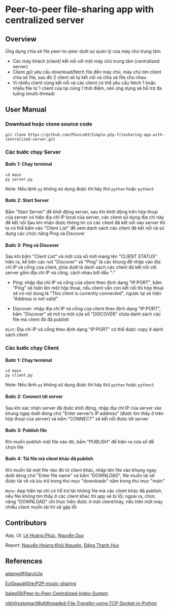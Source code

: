 # Peer-to-peer file-sharing app with centralized server

## Overview

Ứng dụng chia sẻ file peer-to-peer dưới sự quản lý của máy chủ trung tâm
- Các máy khách (client) kết nối với một máy chủ trung tâm (centralized server)
- Client gửi yêu cầu download/fetch file đến máy chủ, máy chủ tìm client chia sẻ file, sau đó 2 client sẽ tự kết nối và chia sẻ file cho nhau
- Vì nhiều client cùng kết nối và các client có thể yêu cầu fetch 1 hoặc nhiều file từ 1 client của tại cùng 1 thời điểm, nên ứng dụng sẽ hỗ trợ đa luồng (multi-thread)

## User Manual

### Download hoặc clone source code
```console
git clone https://github.com/PhucLe03/Simple-p2p-filesharing-app-with-centralized-server.git
```

### Các bước chạy Server
#### Bước 1: Chạy terminal
```console
cd main
py server.py
```
Note: Nếu lệnh `py` không sử dụng được thì hãy thử `python` hoặc `python3`
#### Bước 2: Start Server
Bấm "Start Server" để khởi động server, sau khi khởi động trên hộp thoại của server có hiện địa chỉ IP local của server, các client sử dụng địa chỉ này để kết nối
Sau khi nhận được thông tin có các client đã kết nối vào server thì ta có thể bấm vào "Client List" để xem danh sách các client đã kết nối và sử dụng các chức năng Ping và Discover
#### Bước 3: Ping và Discover
Sau khi bấm "Client List" và một cửa sổ mới mang tên "CLIENT STATUS" hiện ra, kế bên các nút "Discover" và "Ping" là các khung để nhập vào địa chỉ IP và cổng của client, phía dưới là danh sách các client đã kết nối với server gồm địa chỉ IP và cổng, cách nhau bởi dấu ":"

- Ping: nhập địa chỉ IP và cổng của client theo định dạng "IP:PORT", bấm "Ping" sẽ hiện lên một hộp thoại, nếu client vẫn còn kết nối thì hộp thoại sẽ có nội dung là "This client is currently connected", ngược lại sẽ hiện "Address is not valid"

- Discover: nhập địa chỉ IP và cổng của client theo định dạng "IP:PORT", bấm "Discover" sẽ mở ra một cửa sổ "DISCOVER" chứa danh sách các file mà client đó đã publish

`Hint`: Địa chỉ IP và cổng theo định dạng "IP:PORT" có thể được copy ở danh sách client

### Các bước chạy Client
#### Bước 1: Chạy terminal
```console
cd main
py client.py
```
Note: Nếu lệnh `py` không sử dụng được thì hãy thử `python` hoặc `python3`
#### Bước 2: Connect tới server
Sau khi xác nhận server đã được khởi động, nhập địa chỉ IP của server vào khung ngay dưới dòng chữ "Enter server’s IP address" (được tìm thấy ở trên hộp thoại của server) và bấm "CONNECT" sẽ kết nối được tới server
#### Bước 3: Publish file
Khi muốn publish một file nào đó, bấm "PUBLISH" để hiện ra cửa sổ để chọn file
#### Bước 4: Tải file mà client khác đã publish
Khi muốn tải một file nào đó từ client khác, nhập tên file vào khung ngay dưới dòng chữ "Enter file name" và bấm "DOWNLOAD", file muốn tải sẽ được tải về và lưu trữ trong thư mục "downloads" nằm trong thư mục "main"

`Note`: App hiện tại chỉ có hỗ trợ tải những file mà các client khác đã publish, nếu file không tìm thấy ở các client khác thì app sẽ bị lỗi; ngoài ra, chức năng "DOWNLOAD" chỉ thực hiện được ở một client/máy, nếu trên một máy nhiều client muốn tải thì sẽ gặp lỗi

## Contributors

App, UI: 
[Lê Hoàng Phúc](https://github.com/PhucLe03), 
[Nguyễn Duy](https://github.com/duynguyen38)

Report:
[Nguyễn Hoàng Khôi Nguyên](https://github.com/DracNguyen),
[Đặng Thanh Huy](https://github.com/ThanhHuy1006)

## References

[adamgillfillan/p2p](https://github.com/adamgillfillan/p2p)

[Ezi0aaudit0re/P2P-music-sharing](https://github.com/Ezi0aaudit0re/P2P-music-sharing)

[balag59/Peer-to-Peer-Centralized-Index-System](https://github.com/balag59/Peer-to-Peer-Centralized-Index-System)

[nikhilroxtomar/Multithreaded-File-Transfer-using-TCP-Socket-in-Python](https://github.com/nikhilroxtomar/Multithreaded-File-Transfer-using-TCP-Socket-in-Python)
